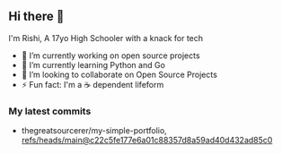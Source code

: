 ## Hi there 👋

I'm Rishi, A 17yo High Schooler with a knack for tech

- 🔭 I’m currently working on open source projects
- 🌱 I’m currently learning Python and Go
- 👯 I’m looking to collaborate on Open Source Projects
- ⚡ Fun fact: I'm a ☕ dependent lifeform


### My latest commits

<!-- START gadpp -->
- thegreatsourcerer/my-simple-portfolio, [refs/heads/main@c22c5fe177e6a01c88357d8a59ad40d432ad85c0](https://github.com/thegreatsourcerer/my-simple-portfolio/commit/c22c5fe177e6a01c88357d8a59ad40d432ad85c0)
